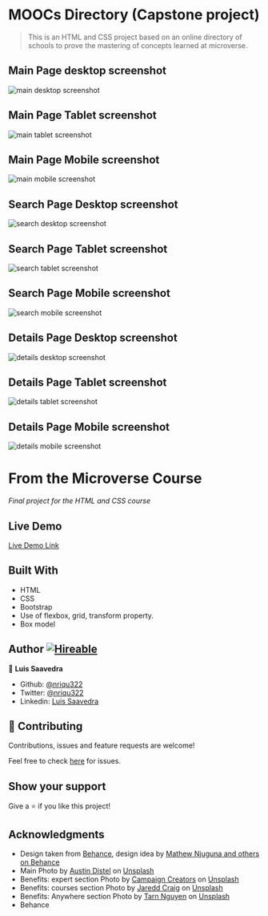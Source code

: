 # MOOCs Directory (Capstone project)

> This is an HTML and CSS project based on an online directory of schools to prove the mastering of concepts learned at microverse.

## Main Page desktop screenshot
![main desktop screenshot](/images/main-desktop.png)

## Main Page Tablet screenshot
![main tablet screenshot](/images/main-tablet.png)

## Main Page Mobile screenshot
![main mobile screenshot](/images/main-mobile.png)

## Search Page Desktop screenshot
![search desktop screenshot](/images/search-desktop.png)

## Search Page Tablet screenshot
![search tablet screenshot](/images/search-tablet.png)

## Search Page Mobile screenshot
![search mobile screenshot](/images/search-mobile.png)

## Details Page Desktop screenshot
![details desktop screenshot](/images/details-desktop.png)

## Details Page Tablet screenshot
![details tablet screenshot](/images/details-tablet.png)

## Details Page Mobile screenshot
![details mobile screenshot](/images/details-mobile.png)

# From the Microverse Course
*Final project for the HTML and CSS course*

## Live Demo

[Live Demo Link](https://rawcdn.githack.com/nriqu322/directory-of-courses/f73e676226d1ee4011cc58ceeab1d71b01d41b72/main.html)

## Built With

- HTML
- CSS
- Bootstrap
- Use of flexbox, grid, transform property.
- Box model

## Author [![Hireable](https://img.shields.io/badge/HIREABLE-YES-yellowgreen&?style=for-the-badge)](https://linkedin.com/in/luis-saavedra-sanchez/)

👤 **Luis Saavedra**

- Github: [@nriqu322](https://github.com/nriqu322)
- Twitter: [@nriqu322](https://twitter.com/nriqu322)
- Linkedin: [Luis Saavedra](https://linkedin.com/in/luis-saavedra-sanchez/)

## 🤝 Contributing

Contributions, issues and feature requests are welcome!

Feel free to check [here](https://github.com/nriqu322/directory-of-courses/issues) for issues.

## Show your support

Give a ⭐️ if you like this project!

## Acknowledgments

- Design taken from [Behance](https://www.behance.net/gallery/25563385/PatashuleKE), design idea by [Mathew Njuguna and others on Behance](https://www.behance.net/mathewnjuguna)
- Main Photo by [Austin Distel](https://unsplash.com/@austindistel?utm_source=unsplash&utm_medium=referral&utm_content=creditCopyText) on [Unsplash](https://unsplash.com/s/photos/online-courses?utm_source=unsplash&utm_medium=referral&utm_content=creditCopyText)
- Benefits: expert section Photo by [Campaign Creators](https://unsplash.com/@campaign_creators?utm_source=unsplash&utm_medium=referral&utm_content=creditCopyText) on [Unsplash](https://unsplash.com/s/photos/experts?utm_source=unsplash&utm_medium=referral&utm_content=creditCopyText)
- Benefits: courses section Photo by [Jaredd Craig](https://unsplash.com/@jaredd_craig?utm_source=unsplash&utm_medium=referral&utm_content=creditCopyText) on [Unsplash](https://unsplash.com/s/photos/books?utm_source=unsplash&utm_medium=referral&utm_content=creditCopyText)
- Benefits: Anywhere section Photo by [Tarn Nguyen](https://unsplash.com/@sqrlsm?utm_source=unsplash&utm_medium=referral&utm_content=creditCopyText) on [Unsplash](https://unsplash.com/s/photos/anywhere?utm_source=unsplash&utm_medium=referral&utm_content=creditCopyText)
- Behance
